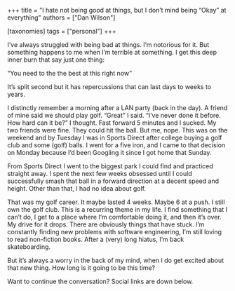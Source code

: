 +++
title = "I hate not being good at things, but I don’t mind being “Okay” at everything"
authors = ["Dan Wilson"]

[taxonomies]
tags = ["personal"]
+++

I’ve always struggled with being bad at things. I’m notorious for it. But something happens to me when I’m terrible at something. I get this deep inner burn that say just one thing:

“You need to the the best at this right now”
<!-- more -->

It’s split second but it has repercussions that can last days to weeks to years.

I distinctly remember a morning after a LAN party (back in the day). A friend of mine said we should play golf. “Great” I said. “I’ve never done it before. How hard can it be?” I thought. Fast forward 5 minutes and I sucked. My two friends were fine. They could hit the ball. But me, nope. This was on the weekend and by Tuesday I was in Sports Direct after college buying a golf club and some (golf) balls. I went for a five iron, and I came to that decision on Monday because I’d been Googling it since I got home that Sunday.

From Sports Direct I went to the biggest park I could find and practiced straight away. I spent the next few weeks obsessed until I could successfully smash that ball in a forward direction at a decent speed and height. Other than that, I had no idea about golf.

That was my golf career. It maybe lasted 4 weeks. Maybe 6 at a push. I still own the golf club. This is a recurring theme in my life. I find something that I can’t do, I get to a place where I’m comfortable doing it, and then it’s over. My drive for it drops. There are obviously things that have stuck. I’m constantly finding new problems with software engineering, I’m still loving to read non-fiction books. After a (very) long hiatus, I’m back skateboarding.

But it’s always a worry in the back of my mind, when I do get excited about that new thing. How long is it going to be this time?

Want to continue the conversation? Social links are down below.

